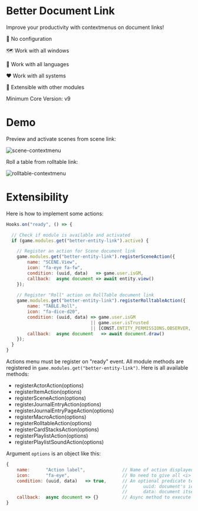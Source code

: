 # Better Document Link
Improve your productivity with contextmenus on document links!


🚀 No configuration

🗺️ Work with all windows

💬 Work with all languages

❤️ Work with all systems

🤝 Extensible with other modules

Minimum Core Version: v9

# Demo

Preview and activate scenes from scene link:

![scene-contextmenu](https://user-images.githubusercontent.com/1334405/128219650-8399151c-f701-4833-b3c9-1d0cca8e45e7.gif)

Roll a table from rolltable link:

![rolltable-contextmenu](https://user-images.githubusercontent.com/1334405/128219658-64f18131-a46f-4ec2-838c-9ff8afd3c21e.gif)

# Extensibility

Here is how to implement some actions:
```js
Hooks.on("ready", () => {

  // Check if module is available and activated
  if (game.modules.get("better-entity-link").active) {

    // Register an action for Scene document link
    game.modules.get("better-entity-link").registerSceneAction({
        name: "SCENE.View",
        icon: "fa-eye fa-fw",
        condition: (uuid, data)   => game.user.isGM,
        callback:  async document => await entity.view()
    });
    
    // Register "Roll" action on RollTable document link
    game.modules.get("better-entity-link").registerRolltableAction({
        name: "TABLE.Roll",
        icon: "fa-dice-d20",
        condition: (uuid, data) => game.user.isGM
                                || game.user.isTrusted
                                || [CONST.ENTITY_PERMISSIONS.OBSERVER, CONST.ENTITY_PERMISSIONS.OWNER].includes(data?.permission),
        callback:  async document   => await document.draw()
    });
  }
}
```

Actions menu must be register on "ready" event. All module methods are registered in `game.modules.get("better-entity-link")`. Here is all available methods:
  * registerActorAction(options)
  * registerItemAction(options)
  * registerSceneAction(options)
  * registerJournalEntryAction(options)
  * registerJournalEntryPageAction(options)
  * registerMacroAction(options)
  * registerRolltableAction(options)
  * registerCardStacksAction(options)
  * registerPlaylistAction(options)
  * registerPlaylistSoundAction(options)

Argument `options` is an object like this:
```js
{
    name:      "Action label",              // Name of action displayed in contextmenu. Support i18n key.
    icon:      "fa-eye",                    // No need to give all <i> tag, just font-awesome icon name. You can give multiple ones
    condition: (uuid, data)   => true,      // An optional predicate to show or hide action when context menu is rendered.
                                            //      uuìd: document's id, should be resolved everytime
                                            //      data: document itself if document is in current world or indexed-only data if document is in a pack
    callback:  async document => {}         // Async method to execute on click. `document` is resolved for you based on used register methods, id and pack in link.
}
```
